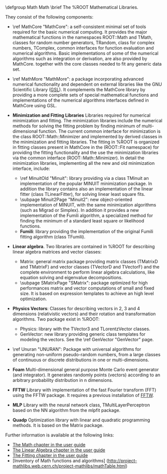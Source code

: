 \defgroup Math Math
\brief The %ROOT Mathematical Libraries.

They consist of the following components:

- \ref MathCore "MathCore":   a self-consistent minimal set of tools required for the basic numerical computing.
  It provides the major mathematical functions in the namespaces ROOT::Math and TMath,
  classes for random number generators, TRandom, class for complex numbers, TComplex,
  common interfaces for function evaluation and numerical algorithms.
  Basic implementations of some of the numerical algorithms such as integration or derivation, are also provided by MathCore.
  together with the core classes needed to fit any generic data set.

- \ref MathMore "MathMore": a package incorporating advanced numerical functionality and dependent on external libraries like the GNU Scientific Library ([GSL](http://www.gnu.org/software/gsl/)). It complements the MathCore library by providing a more complete sets of special mathematical functions and implementations of the numerical algorithms interfaces defined in MathCore using GSL.

- **Minimization and Fitting Libraries**
 Libraries required for numerical minimization and fitting. The minimization libraries include the numerical methods for solving the fitting problem by finding minimum of multi-dimensional
  function. The current common interface for minimization is the class ROOT::Math::Minimizer and implemented by derived classes in the minimization and fitting libraries. The fitting in %ROOT is
  organized in fitting classes present in MathCore in the (ROOT::Fit namespace) for providing the fitting functionality and the use the minimization libraries via the common interface (ROOT::Math::Minimizer). In detail the minimization libraries, implementing all the new and old minimization interface, include:

   -  \ref MinuitOld "Minuit": library providing via a class TMinuit an implementation of the popular MINUIT minimization package. In addition the library contains also an implementation of the linear fitter (class TLinearFitter), for solving linear least square fits.
   - \subpage Minuit2Page "Minuit2": new object-oriented implementation of MINUIT, with the same minimization algorithms (such as Migrad or Simplex). In addition it provides a new implementation of the Fumili algorithm, a specialized method for finding the minimum of a standard least square or likelihood functions.
   - **Fumili**: library providing the implementation of the original Fumili fitting algorithm (class TFumili).

- **Linear algebra**. Two libraries are contained in %ROOT for describing linear algebra matrices and vector classes:

   - Matrix: general matrix package providing matrix classes (TMatrixD and TMatrixF)  and vector classes (TVectorD and TVectorF) and the complete environment to perform linear algebra calculations, like equation solving and eigenvalue decompositions.
   - \subpage SMatrixPage "SMatrix": package optimized for high performances matrix and vector computations of small and fixed size. It is based on expression templates to achieve an high level optimization.


- **Physics Vectors**: Classes for describing vectors in 2, 3 and 4 dimensions (relativistic vectors) and their rotation and transformation algorithms. Two package exist in %ROOT:

   - Physics: library with the TVector3 and TLorentzVector classes.
   - GenVector: new library providing generic class templates for modeling the vectors. See the \ref GenVector "GenVector" page.

- \ref Unuran "UNURAN": Package with universal algorithms for generating non-uniform pseudo-random numbers, from a large classes of continuous or discrete distributions in one or multi-dimensions.

- **Foam**  Multi-dimensional general purpose Monte Carlo event generator (and integrator). It generates randomly points (vectors) according to an arbitrary probability distribution  in n dimensions.

- **FFTW** Library with implementation of the fast Fourier transform (FFT) using the FFTW package. It requires a previous installation of [FFTW](http://www.fftw.org).

- **MLP** Library with the neural network class, TMultiLayerPerceptron based on the NN algorithm from the mlpfit package.

- **Quadp** Optimization library with linear and quadratic programming methods. It is based on the Matrix package.


Further information is available at the following links:

- [The Math chapter in the user guide](https://root.cern.ch/root/htmldoc/guides/users-guide/MathLibraries.html)
- [The Linear Algebra chapter in the user guide](https://root.cern.ch/root/htmldoc/guides/users-guide/LinearAlgebra.html)
- [The Fitting chapter in the user guide](https://root.cern.ch/root/htmldoc/guides/users-guide/FittingHistograms.html)
- [Inventory of Math functions and algorithms] (http://project-mathlibs.web.cern.ch/project-mathlibs/mathTable.html)

